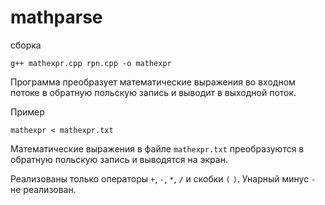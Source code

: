 # mathparse

сборка

    g++ mathexpr.cpp rpn.cpp -o mathexpr

Программа преобразует математические выражения во входном потоке в обратную польскую запись и выводит в выходной поток.

Пример

    mathexpr < mathexpr.txt

Математические выражения в файле `mathexpr.txt` преобразуются в обратную польскую запись и выводятся на экран.

Реализованы только операторы `+`, `-`, `*`, `/` и скобки `(` `)`. 
Унарный минус `-` не реализован.

